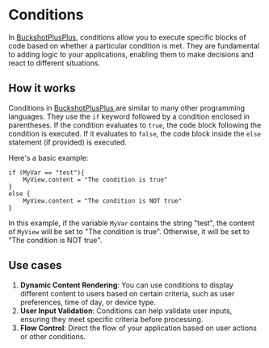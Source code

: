 # Conditions

In [BuckshotPlusPlus](https://bpplang.com/), conditions allow you to execute specific blocks of code based on whether a particular condition is met. They are fundamental to adding logic to your applications, enabling them to make decisions and react to different situations.

## How it works

Conditions in [BuckshotPlusPlus ](https://bpplang.com/)are similar to many other programming languages. They use the `if` keyword followed by a condition enclosed in parentheses. If the condition evaluates to `true`, the code block following the condition is executed. If it evaluates to `false`, the code block inside the `else` statement (if provided) is executed.

Here's a basic example:

```
if (MyVar == "test"){
    MyView.content = "The condition is true"
}
else {
    MyView.content = "The condition is NOT true"
}
```

In this example, if the variable `MyVar` contains the string "test", the content of `MyView` will be set to "The condition is true". Otherwise, it will be set to "The condition is NOT true".

## Use cases

1. **Dynamic Content Rendering**: You can use conditions to display different content to users based on certain criteria, such as user preferences, time of day, or device type.
2. **User Input Validation**: Conditions can help validate user inputs, ensuring they meet specific criteria before processing.
3. **Flow Control**: Direct the flow of your application based on user actions or other conditions.
